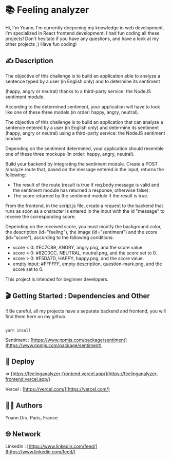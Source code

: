 #  📚 Feeling analyzer

Hi,
I'm Yoann, I'm currently deepening my knowledge in web development. I'm specialized in React frontend development.
I had fun coding all these projects!
Don't hesitate if you have any questions, and have a look at my other projects ;)
Have fun coding!

## ✍️ Description 

The objective of this challenge is to build an application able to analyze a sentence typed by a user (in English only) and to determine its sentiment

(happy, angry or neutral) thanks to a third-party service: the NodeJS sentiment module.

According to the determined sentiment, your application will have to look like one of these three models (in order: happy, angry, neutral).

The objective of this challenge is to build an application that can analyze a sentence entered by a user (in English only) and determine its sentiment (happy, angry or neutral) using a third-party service: the NodeJS sentiment module.

Depending on the sentiment determined, your application should resemble one of these three mockups (in order: happy, angry, neutral).

Build your backend by integrating the sentiment module. Create a POST /analyze route that, based on the message entered in the input, returns the following:

- The result of the route (result is true if req.body.message is valid and the sentiment module has returned a response, otherwise false).
- The score returned by the sentiment module if the result is true.

From the frontend, in the script.js file, create a request to the backend that runs as soon as a character is entered in the input with the id "message" to receive the corresponding score.

Depending on the received score, you must modify the background color, the description (id="feeling"), the image (id="sentiment") and the score (id="score"), according to the following conditions:

- score < 0: #EC7C89, ANGRY, angry.png, and the score value.
- score = 0: #82C0CC, NEUTRAL, neutral.png, and the score set to 0.
- score > 0: #F5DA7D, HAPPY, happy.png, and the score value.
- empty input: #FFFFFF, empty description, question-mark.png, and the score set to 0.

This project is intended for beginner developers.

## 🎬 Getting Started : Dependencies and Other

!! Be careful, all my projects have a separate backend and frontend, you will find them here on my github.

```

yarn insall

```

Sentiment : [https://www.npmjs.com/package/sentiment](https://www.npmjs.com/package/sentiment)

## 🚀 Deploy 

⇒ [https://feelinganalyzer-frontend.vercel.app/](https://feelinganalyzer-frontend.vercel.app/)

Vercel : [https://vercel.com/](https://vercel.com/)

## 🧑‍💻 Authors

Yoann Drx, Paris, France 

## 🌐 Network

LinkedIn : [https://www.linkedin.com/feed/](https://www.linkedin.com/feed/)
